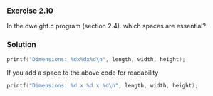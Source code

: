 ### Exercise 2.10
In the dweight.c program (section 2.4). which spaces are essential?

### Solution
```c
printf("Dimensions: %dx%dx%d\n", length, width, height);
```  

If you add a space to the above code for readability  

```c
printf("Dimensions: %d x %d x %d\n", length, width, height);
```